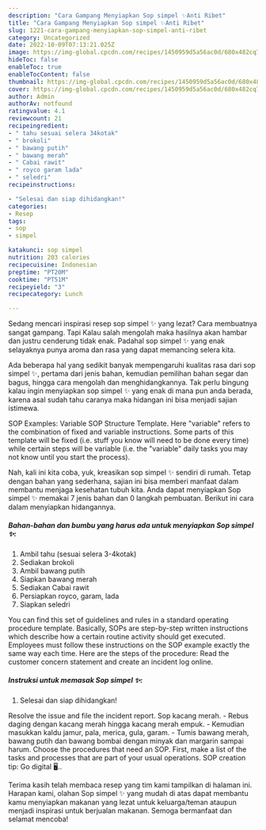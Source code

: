 ```yaml
---
description: "Cara Gampang Menyiapkan Sop simpel ✨️Anti Ribet"
title: "Cara Gampang Menyiapkan Sop simpel ✨️Anti Ribet"
slug: 1221-cara-gampang-menyiapkan-sop-simpel-anti-ribet
category: Uncategorized
date: 2022-10-09T07:13:21.025Z
image: https://img-global.cpcdn.com/recipes/1450959d5a56ac0d/680x482cq70/sop-simpel-foto-resep-utama.jpg
hideToc: false
enableToc: true
enableTocContent: false
thumbnail: https://img-global.cpcdn.com/recipes/1450959d5a56ac0d/680x482cq70/sop-simpel-foto-resep-utama.jpg
cover: https://img-global.cpcdn.com/recipes/1450959d5a56ac0d/680x482cq70/sop-simpel-foto-resep-utama.jpg
author: Admin
authorAv: notfound
ratingvalue: 4.1
reviewcount: 21
recipeingredient:
- " tahu sesuai selera 34kotak"
- " brokoli"
- " bawang putih"
- " bawang merah"
- " Cabai rawit"
- " royco garam lada"
- " seledri"
recipeinstructions:

- "Selesai dan siap dihidangkan!"
categories:
- Resep
tags:
- sop
- simpel

katakunci: sop simpel 
nutrition: 203 calories
recipecuisine: Indonesian
preptime: "PT20M"
cooktime: "PT51M"
recipeyield: "3"
recipecategory: Lunch

---
```



Sedang mencari inspirasi resep sop simpel ✨️ yang lezat? Cara membuatnya sangat gampang. Tapi Kalau salah mengolah maka hasilnya akan hambar dan justru cenderung tidak enak. Padahal sop simpel ✨️ yang enak selayaknya punya aroma dan rasa yang dapat memancing selera kita.


Ada beberapa hal yang sedikit banyak mempengaruhi kualitas rasa dari sop simpel ✨️, pertama dari jenis bahan, kemudian pemilihan bahan segar dan bagus, hingga cara mengolah dan menghidangkannya. Tak perlu bingung kalau ingin menyiapkan sop simpel ✨️ yang enak di mana pun anda berada, karena asal sudah tahu caranya maka hidangan ini bisa menjadi sajian istimewa.

SOP Examples: Variable SOP Structure Template. Here &#34;variable&#34; refers to the combination of fixed and variable instructions. Some parts of this template will be fixed (i.e. stuff you know will need to be done every time) while certain steps will be variable (i.e. the &#34;variable&#34; daily tasks you may not know until you start the process).


Nah, kali ini kita coba, yuk, kreasikan sop simpel ✨️ sendiri di rumah. Tetap dengan bahan yang sederhana, sajian ini bisa memberi manfaat dalam membantu menjaga kesehatan tubuh kita. Anda dapat menyiapkan Sop simpel ✨️ memakai 7 jenis bahan dan 0 langkah pembuatan. Berikut ini cara dalam menyiapkan hidangannya.

<!--inarticleads1-->

##### Bahan-bahan dan bumbu yang harus ada untuk menyiapkan Sop simpel ✨️:

1. Ambil  tahu (sesuai selera 3-4kotak)
1. Sediakan  brokoli
1. Ambil  bawang putih
1. Siapkan  bawang merah
1. Sediakan  Cabai rawit
1. Persiapkan  royco, garam, lada
1. Siapkan  seledri


You can find this set of guidelines and rules in a standard operating procedure template. Basically, SOPs are step-by-step written instructions which describe how a certain routine activity should get executed. Employees must follow these instructions on the SOP example exactly the same way each time. Here are the steps of the procedure: Read the customer concern statement and create an incident log online. 

<!--inarticleads2-->

##### Instruksi untuk memasak Sop simpel ✨️:


1. Selesai dan siap dihidangkan!

Resolve the issue and file the incident report. Sop kacang merah. - Rebus daging dengan kacang merah hingga kacang merah empuk. - Kemudian masukkan kaldu jamur, pala, merica, gula, garam. - Tumis bawang merah, bawang putih dan bawang bombai dengan minyak dan margarin sampai harum. Choose the procedures that need an SOP. First, make a list of the tasks and processes that are part of your usual operations. SOP creation tip: Go digital 🖥️.. 

Terima kasih telah membaca resep yang tim kami tampilkan di halaman ini. Harapan kami, olahan Sop simpel ✨️ yang mudah di atas dapat membantu kamu menyiapkan makanan yang lezat untuk keluarga/teman ataupun menjadi inspirasi untuk berjualan makanan. Semoga bermanfaat dan selamat mencoba!
